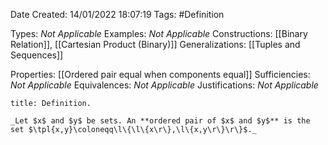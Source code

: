 <div class="topSpace"></div>

Date Created: 14/01/2022 18:07:19
Tags: #Definition

Types: _Not Applicable_
Examples: _Not Applicable_ 
Constructions: [[Binary Relation]], [[Cartesian Product (Binary)]]
Generalizations: [[Tuples and Sequences]]

Properties: [[Ordered pair equal when components equal]]
Sufficiencies: _Not Applicable_
Equivalences: _Not Applicable_
Justifications: _Not Applicable_

``` ad-Definition
title: Definition.

_Let $x$ and $y$ be sets. An **ordered pair of $x$ and $y$** is the set $\tpl{x,y}\coloneqq\l\{\l\{x\r\},\l\{x,y\r\}\r\}$._

```

